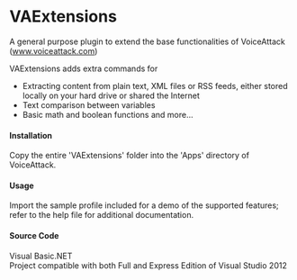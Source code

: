 # VAExtensions
A general purpose plugin to extend the base functionalities of VoiceAttack (www.voiceattack.com)

VAExtensions adds extra commands for 
- Extracting content from plain text, XML files or RSS feeds, either stored locally on your hard drive or shared the Internet
- Text comparison between variables
- Basic math and boolean functions
and more...

<h4>Installation</h4>
Copy the entire 'VAExtensions' folder into the 'Apps' directory of VoiceAttack. 

<h4>Usage</h4>
Import the sample profile included for a demo of the supported features; refer to the help file for additional documentation.

<h4>Source Code</h4>
Visual Basic.NET<br>
Project compatible with both Full and Express Edition of Visual Studio 2012
